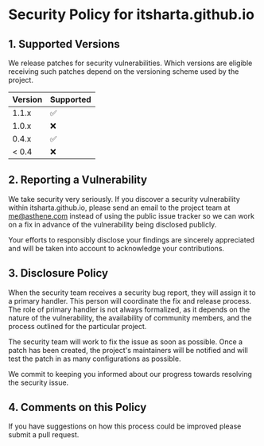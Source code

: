# Security Policy for itsharta.github.io

## 1. Supported Versions

We release patches for security vulnerabilities. Which versions are eligible receiving such patches depend on the versioning scheme used by the project.

| Version | Supported          |
| ------- | ------------------ |
| 1.1.x   | :white_check_mark: |
| 1.0.x   | :x:                |
| 0.4.x   | :white_check_mark: |
| < 0.4   | :x:                |

## 2. Reporting a Vulnerability

We take security very seriously. If you discover a security vulnerability within itsharta.github.io, please send an email to the project team at me@asthene.com instead of using the public issue tracker so we can work on a fix in advance of the vulnerability being disclosed publicly.

Your efforts to responsibly disclose your findings are sincerely appreciated and will be taken into account to acknowledge your contributions.

## 3. Disclosure Policy

When the security team receives a security bug report, they will assign it to a primary handler. This person will coordinate the fix and release process. The role of primary handler is not always formalized, as it depends on the nature of the vulnerability, the availability of community members, and the process outlined for the particular project.

The security team will work to fix the issue as soon as possible. Once a patch has been created, the project's maintainers will be notified and will test the patch in as many configurations as possible.

We commit to keeping you informed about our progress towards resolving the security issue.

## 4. Comments on this Policy

If you have suggestions on how this process could be improved please submit a pull request.
